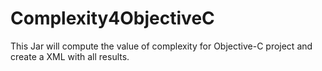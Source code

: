Complexity4ObjectiveC
=====================

This Jar will compute the value of complexity for Objective-C project and create a XML with all results.
